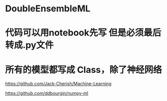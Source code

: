 # DoubleEnsembleML
# 代码可以用notebook先写 但是必须最后转成.py文件
# 所有的模型都写成 Class，除了神经网络


https://github.com/Jack-Cherish/Machine-Learning


https://github.com/ddbourgin/numpy-ml